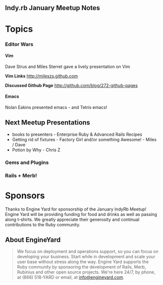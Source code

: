 Indy.rb January Meetup Notes
----------------------------

Topics
======

### Editor Wars 

#### Vim
Dave Strus and Miles Sterret gave a lively presentation on Vim

**Vim Links**
<http://mileszs.github.com>

**Discussed Github Page**
<http://github.com/blog/272-github-pages>

#### Emacs

Nolan Eakins presented emacs - and Tetris emacs!

## Next Meetup Presentations
- books to presenters - Enterprise Ruby & Advanced Rails Recipes
- Getting rid of fixtures - Factory Girl and/or something Awesome! - Miles / Dave
- Potion by Why - Chris Z


### Gems and Plugins 

### Rails + Merb! 

Sponsors
========
Thanks to Engine Yard for sponsorship of the January IndyRb Meetup! 
Engine Yard will be providing funding for food and drinks as well as passing along t-shirts. We greatly appreciate their generosity and continual contributions to the Ruby community.

About EngineYard 
-----------------
> We focus on deployment and operations support, so you can focus on developing your business. Start while in development and scale your user base without stress along the way. Engine Yard supports the Ruby community by sponsoring the development of Rails, Merb, Rubinius and other open source projects. We're here 24/7, by phone, at (866) 518-YARD or email, at info@engineyard.com.